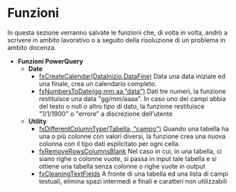 # Funzioni
In questa sezione verranno salvate le funzioni che, di volta in volta, andrò a scrivere in ambito lavorativo o a seguito della risoluzione di un problema in ambito docenza.


- **Funzioni PowerQuery**
  - **Date**
    - [fxCreateCalendar(DataInizio,DataFine)](./PowerQuery/fxCreateCalendar.md) Data una data iniziale ed una finale, crea un calendario completo.
    - [fxNumbersToDate(gg,mm,aa,"data")](./PowerQuery/fxNumbersToDate.md) Dati tre numeri, la funzione restituisce una data "gg/mm/aaaa". In caso uno dei campi abbia del testo o null o altro tipo di dato, la funzione restituisce "1/1/1900" o "errore" a discrezione dell'utente
  - **Utility**
    - [fxDifferentColumnType(Tabella, "campo")](./PowerQuery/fxDifferentColumnTypes.md) Quando una tabella ha una o più colonne con valori diversi, la funzione crea una nuova colonna con il tipo dati esplicitato per ogni cella.
    - [fxRemoveRowsColumnsBlank](./PowerQuery/fxRemoveRowsColumnsBlank.md) Nel caso in cui, in una tabella, ci siano righe o colonne vuote, si passa in input tale tabella e si ottiene una tabella senza colonne o righe vuote in output
    - [fxCleaningTextFields](./PowerQuery/fxCleaningTextFields.md) A fronte di una tabella ed una lista di campi testuali, elimina spazi intermedi e finali e caratteri non utilizzabili